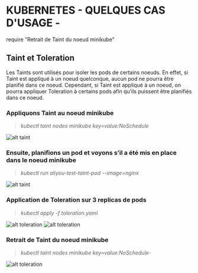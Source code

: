 
# KUBERNETES - QUELQUES CAS D'USAGE -
require "Retrait de Taint du noeud minikube"
## Taint et Toleration

Les Taints sont utilisés pour isoler les pods de certains noeuds. En effet, si Taint est appliqué à un noeud quelconque, aucun pod ne pourra être planifié dans ce noeud. Cependant, si Taint est appliqué à un noeud, on pourra appliquer Toleration à certains pods afin qu’ils puissent être planifiés dans ce noeud.


### Appliquons Taint au noeud minikube
> _kubectl taint nodes minikube key=value:NoSchedule_

![alt taint](https://aliyoub.github.io/kubernetes/images/taints-tolerations_1.png)

### Ensuite, planifions un pod et voyons s’il a été mis en place dans le noeud minikube
> _kubectl run aliyou-test-taint-pod --image=nginx_

![alt taint](https://aliyoub.github.io/kubernetes/images/taints-tolerations_2.png)


### Application de Toleration sur 3 replicas de pods
> _kubectl apply -f toleration.yaml_ 

![alt toleration](https://aliyoub.github.io/kubernetes/images/taints-tolerations_3.png)
![alt toleration](https://aliyoub.github.io/kubernetes/images/taints-tolerations_5b.png)


### Retrait de Taint du noeud minikube
> _kubectl taint nodes minikube key=value:NoSchedule-_

![alt toleration](https://aliyoub.github.io/kubernetes/images/taints-tolerations_5.png)
